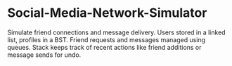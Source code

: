 # Social-Media-Network-Simulator
Simulate friend connections and message delivery. Users stored in a linked list, profiles in a BST. Friend requests and messages managed using queues. Stack keeps track of recent actions like friend additions or message sends for undo.
